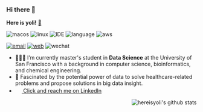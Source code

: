 ### Hi there 👋
**Here is yoli!** [📧](mailto:ywu175@dons.usfca.edu)

![macos](https://img.shields.io/badge/macOS-000000?logo=Apple)
![linux](https://img.shields.io/badge/CentOS-262577?logo=Linux&logoColor=white)
![IDE](https://img.shields.io/badge/IntelliJ_IDEA-000000?logo=IntelliJIDEA)
![language](https://img.shields.io/badge/Python-007396?logo=Python)
![aws](https://img.shields.io/badge/AWS-232f3e?logo=AmazonAWS&logoColor=white)

[![email](https://img.shields.io/badge/email-hereisyoli@gmail.com-005ff9?logo=mail.Ru)](mailto:hereisyoli@gmail.com)
[![web](https://img.shields.io/badge/web-jin.cr-4285f4?logo=GoogleChrome&logoColor=white)](https://yoliwu.com)
![wechat](https://img.shields.io/badge/WeChat-pray0711-07c160?logo=WeChat&logoColor=white)

- 👩🏻‍💻 I’m currently master's student in **Data Science** at the University of San Francisco with a background in computer science, bioinformatics, and chemical engineering. 
- 🔭 Fascinated by the potential power of data to solve healthcare-related problems and propose solutions in big data insight.
- <a href="https://www.linkedin.com/in/you-yoli-wu/"><img src="https://cdn-icons-png.flaticon.com/512/61/61109.png" width="17px" height="17px">  Click and reach me on LinkedIn </a>
<img align="right" src="https://github-readme-stats.vercel.app/api/top-langs/?username=hereisyoli&layout=compact" alt="hereisyoli's github stats"/>

<!--
**hereisyoli/hereisyoli** is a ✨ _special_ ✨ repository because its `README.md` (this file) appears on your GitHub profile.

Here are some ideas to get you started:

- 🔭 I’m currently working on ...
- 🌱 I’m currently learning ...
- 👯 I’m looking to collaborate on ...
- 🤔 I’m looking for help with ...
- 💬 Ask me about ...
- 📫 How to reach me: ...
- 😄 Pronouns: ...
- ⚡ Fun fact: ...
-->
